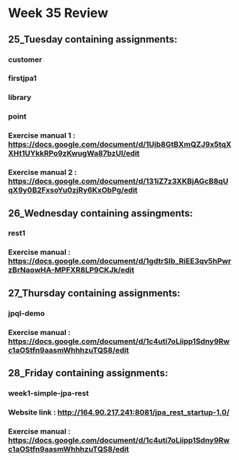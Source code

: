 # Week 35 Review

## 25_Tuesday containing assignments:
### customer
### firstjpa1
### library
### point
### Exercise manual 1 : https://docs.google.com/document/d/1Uib8GtBXmQZJ9x5tqXXHt1UYkkRPo9zKwugWa87bzUI/edit
### Exercise manual 2 : https://docs.google.com/document/d/131iZ7z3XKBjAGcB8qUqX9y0B2FxsoYu0zjRy6KxObPg/edit

## 26_Wednesday containing assingments:
### rest1
### Exercise manual : https://docs.google.com/document/d/1gdtrSIb_RiEE3qv5hPwrzBrNaowHA-MPFXR8LP9CKJk/edit

## 27_Thursday containing assignments:
### jpql-demo
### Exercise manual : https://docs.google.com/document/d/1c4uti7oLiipp1Sdny9Rwc1aOStfn9aasmWhhhzuTQS8/edit

## 28_Friday containing assignments:
### week1-simple-jpa-rest 
### Website link : http://164.90.217.241:8081/jpa_rest_startup-1.0/
### Exercise manual : https://docs.google.com/document/d/1c4uti7oLiipp1Sdny9Rwc1aOStfn9aasmWhhhzuTQS8/edit
